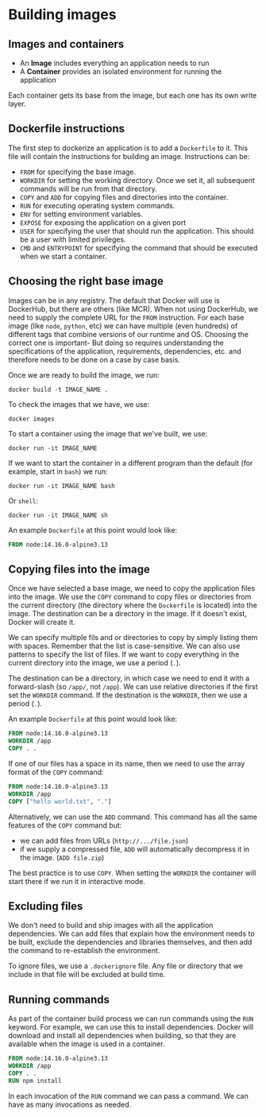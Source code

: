 # Building images

## Images and containers

- An **Image** includes everything an application needs to run
- A **Container** provides an isolated environment for running the application

Each container gets its base from the image, but each one has its own write layer.

## Dockerfile instructions

The first step to dockerize an application is to add a `Dockerfile` to it. This file will contain the instructions for building an image. Instructions can be:

- `FROM` for specifying the base image.
- `WORKDIR` for setting the working directory. Once we set it, all subsequent commands will be run from that directory.
- `COPY` and `ADD` for copying files and directories into the container.
- `RUN` for executing operating system commands.
- `ENV` for setting environment variables.
- `EXPOSE` for exposing the application on a given port
- `USER` for specifying the user that should run the application. This should be a user with limited privileges.
- `CMD` and `ENTRYPOINT` for specifying the command that should be executed when we start a container.

## Choosing the right base image

Images can be in any registry. The default that Docker will use is DockerHub, but there are others (like MCR). When not using DockerHub, we need to supply the complete URL for the `FROM` instruction. For each base image (like `node`, `python`, etc) we can have multiple (even hundreds) of different tags that combine versions of our runtime and OS. Choosing the correct one is important- But doing so requires understanding the specifications of the application, requirements, dependencies, etc. and therefore needs to be done on a case by case basis.

Once we are ready to build the image, we run:

``` shell
docker build -t IMAGE_NAME .
```

To check the images that we have, we use:

``` shell
docker images
```

To start a container using the image that we've built, we use:

``` shell
docker run -it IMAGE_NAME
```

If we want to start the container in a different program than the default (for example, start in `bash`) we run:

``` shell
docker run -it IMAGE_NAME bash
```

Or `shell`:

``` shell
docker run -it IMAGE_NAME sh
```

An example `Dockerfile` at this point would look like:

``` Dockerfile
FROM node:14.16.0-alpine3.13
```

## Copying files into the image

Once we have selected a base image, we need to copy the application files into the image. We use the `COPY` command to copy files or directories from the current directory (the directory where the `Dockerfile` is located) into the image. The destination can be a directory in the image. If it doesn't exist, Docker will create it.

We can specify multiple fils and or directories to copy by simply listing them with spaces. Remember that the list is case-sensitive. We can also use patterns to specify the list of files. If we want to copy everything in the current directory into the image, we use a period (`.`).

The destination can be a directory, in which case we need to end it with a forward-slash (so `/app/`, not `/app`). We can use relative directories if the first set the `WORKDIR` command. If the destination is the `WORKDIR`, then we use a period (`.`).

An example `Dockerfile` at this point would look like:

``` Dockerfile
FROM node:14.16.0-alpine3.13
WORKDIR /app
COPY . .
```

If one of our files has a space in its name, then we need to use the array format of the `COPY` command:

``` Dockerfile
FROM node:14.16.0-alpine3.13
WORKDIR /app
COPY ["hello world.txt", "."]
```

Alternatively, we can use the `ADD` command. This command has all the same features of the `COPY` command but:

- we can add files from URLs (`http://.../file.json`)
- if we supply a compressed file, `ADD` will automatically decompress it in the image. (`ADD file.zip`)

The best practice is to use `COPY`. When setting the `WORKDIR` the container will start there if we run it in interactive mode.

## Excluding files

We don't need to build and ship images with all the application dependencies. We can add files that explain how the environment needs to be built, exclude the dependencies and libraries themselves, and then add the command to re-establish the environment.

To ignore files, we use a `.dockerignore` file. Any file or directory that we include in that file will be excluded at build time.

## Running commands

As part of the container build process we can run commands using the `RUN` keyword. For example, we can use this to install dependencies. Docker will download and install all dependencies when building, so that they are available when the image is used in a container.

``` Dockerfile
FROM node:14.16.0-alpine3.13
WORKDIR /app
COPY . .
RUN npm install
```

In each invocation of the `RUN` command we can pass a command. We can have as many invocations as needed.
